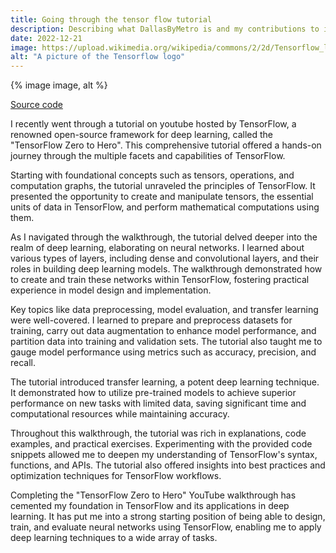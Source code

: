 ```yaml
---
title: Going through the tensor flow tutorial
description: Describing what DallasByMetro is and my contributions to it.
date: 2022-12-21
image: https://upload.wikimedia.org/wikipedia/commons/2/2d/Tensorflow_logo.svg
alt: "A picture of the Tensorflow logo"
---
```


[comment]: # (feature image)
<div class="image-container">
  {% image image, alt %}
</div>

[Source code](https://github.com/ZaneBartlett1/Zero-to-Hero-TF)

I recently went through a tutorial on youtube hosted by TensorFlow, a renowned open-source framework for deep learning, called the "TensorFlow Zero to Hero". This comprehensive tutorial offered a hands-on journey through the multiple facets and capabilities of TensorFlow.

Starting with foundational concepts such as tensors, operations, and computation graphs, the tutorial unraveled the principles of TensorFlow. It presented the opportunity to create and manipulate tensors, the essential units of data in TensorFlow, and perform mathematical computations using them.

As I navigated through the walkthrough, the tutorial delved deeper into the realm of deep learning, elaborating on neural networks. I learned about various types of layers, including dense and convolutional layers, and their roles in building deep learning models. The walkthrough demonstrated how to create and train these networks within TensorFlow, fostering practical experience in model design and implementation.

Key topics like data preprocessing, model evaluation, and transfer learning were well-covered. I learned to prepare and preprocess datasets for training, carry out data augmentation to enhance model performance, and partition data into training and validation sets. The tutorial also taught me to gauge model performance using metrics such as accuracy, precision, and recall.

The tutorial introduced transfer learning, a potent deep learning technique. It demonstrated how to utilize pre-trained models to achieve superior performance on new tasks with limited data, saving significant time and computational resources while maintaining accuracy.

Throughout this walkthrough, the tutorial was rich in explanations, code examples, and practical exercises. Experimenting with the provided code snippets allowed me to deepen my understanding of TensorFlow's syntax, functions, and APIs. The tutorial also offered insights into best practices and optimization techniques for TensorFlow workflows.

Completing the "TensorFlow Zero to Hero" YouTube walkthrough has cemented my foundation in TensorFlow and its applications in deep learning. It has put me into a strong starting position of being able to design, train, and evaluate neural networks using TensorFlow, enabling me to apply deep learning techniques to a wide array of tasks.